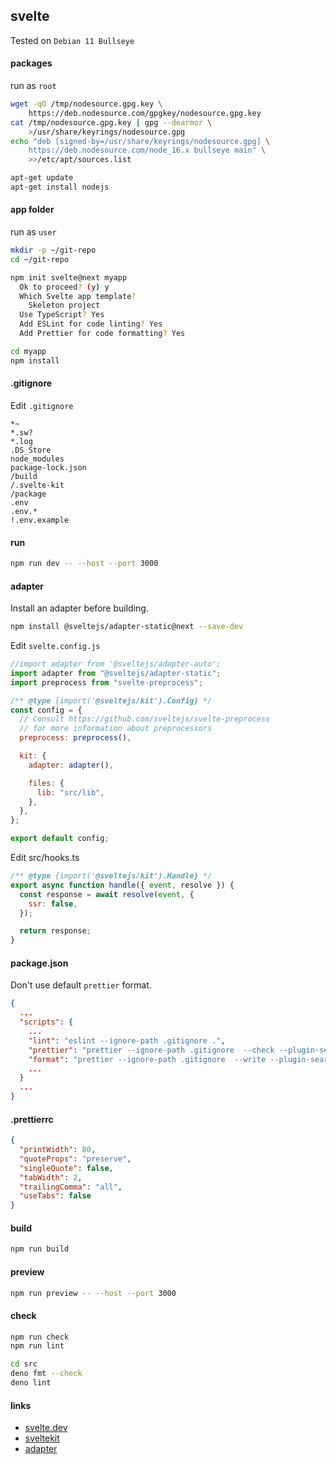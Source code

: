 ## svelte

Tested on `Debian 11 Bullseye`

#### packages

run as `root`

```bash
wget -qO /tmp/nodesource.gpg.key \
    https://deb.nodesource.com/gpgkey/nodesource.gpg.key
cat /tmp/nodesource.gpg.key | gpg --dearmor \
    >/usr/share/keyrings/nodesource.gpg
echo "deb [signed-by=/usr/share/keyrings/nodesource.gpg] \
    https://deb.nodesource.com/node_16.x bullseye main" \
    >>/etc/apt/sources.list

apt-get update
apt-get install nodejs
```

#### app folder

run as `user`

```bash
mkdir -p ~/git-repo
cd ~/git-repo

npm init svelte@next myapp
  Ok to proceed? (y) y
  Which Svelte app template?
    Skeleton project
  Use TypeScript? Yes
  Add ESLint for code linting? Yes
  Add Prettier for code formatting? Yes

cd myapp
npm install
```

#### .gitignore

Edit `.gitignore`

```config
*~
*.sw?
*.log
.DS_Store
node_modules
package-lock.json
/build
/.svelte-kit
/package
.env
.env.*
!.env.example
```

#### run

```bash
npm run dev -- --host --port 3000
```

#### adapter

Install an adapter before building.

```bash
npm install @sveltejs/adapter-static@next --save-dev
```

Edit `svelte.config.js`

```javascript
//import adapter from '@sveltejs/adapter-auto';
import adapter from "@sveltejs/adapter-static";
import preprocess from "svelte-preprocess";

/** @type {import('@sveltejs/kit').Config} */
const config = {
  // Consult https://github.com/sveltejs/svelte-preprocess
  // for more information about preprocessors
  preprocess: preprocess(),

  kit: {
    adapter: adapter(),

    files: {
      lib: "src/lib",
    },
  },
};

export default config;
```

Edit src/hooks.ts

```javascript
/** @type {import('@sveltejs/kit').Handle} */
export async function handle({ event, resolve }) {
  const response = await resolve(event, {
    ssr: false,
  });

  return response;
}
```

#### package.json

Don't use default `prettier` format.

```json
{
  ...
  "scripts": {
    ...
    "lint": "eslint --ignore-path .gitignore .",
    "prettier": "prettier --ignore-path .gitignore  --check --plugin-search-dir=. .",
    "format": "prettier --ignore-path .gitignore  --write --plugin-search-dir=. .",
    ...
  }
  ...
}
```

#### .prettierrc

```json
{
  "printWidth": 80,
  "quoteProps": "preserve",
  "singleQuote": false,
  "tabWidth": 2,
  "trailingComma": "all",
  "useTabs": false
}
```

#### build

```bash
npm run build
```

#### preview

```bash
npm run preview -- --host --port 3000
```

#### check

```bash
npm run check
npm run lint
```

```bash
cd src
deno fmt --check
deno lint
```

#### links

- [svelte.dev](https://svelte.dev/)
- [sveltekit](https://kit.svelte.dev/)
- [adapter](https://kit.svelte.dev/docs#adapters)
